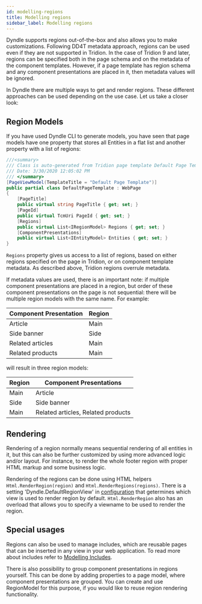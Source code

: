 ```yaml
---
id: modelling-regions
title: Modelling regions
sidebar_label: Modelling regions
---
```


Dyndle supports regions out-of-the-box and also allows you to make customizations. Following DD4T metadata approach, regions can be used even if they are not supported in Tridion. In the case of Tridion 9 and later, regions can be specified both in the page schema and on the metadata of the component templates. However, if a page template has region schema and any component presentations are placed in it, then metadata values will be ignored.

In Dyndle there are multiple ways to get and render regions. These different approaches can be used depending on the use case. Let us take a closer look:

## Region Models

If you have used Dyndle CLI to generate models, you have seen that page models have one property that stores all Entities in a flat list and another property with a list of regions:

```c#
///<summary>
/// Class is auto-generated from Tridion page template Default Page Template (tcm:5-154-128)
/// Date: 3/30/2020 12:05:02 PM
/// </summary>
[PageViewModel(TemplateTitle = "Default Page Template")]
public partial class DefaultPageTemplate : WebPage
{
    [PageTitle]
    public virtual string PageTitle { get; set; }
    [PageId]
    public virtual TcmUri PageId { get; set; }
    [Regions]
    public virtual List<IRegionModel> Regions { get; set; }
    [ComponentPresentations]
    public virtual List<IEntityModel> Entities { get; set; }
}
```

`Regions` property gives us access to a list of regions, based on either regions specified on the page in Tridion, or on component template metadata. As described above, Tridion regions overrule metadata.

If metadata values are used, there is an important note: if multiple component presentations are placed in a region, but order of these component presentations on the page is not sequential: there will be multiple region models with the same name. For example:

| Component Presentation | Region |
| ---------------------- | ------ |
| Article                | Main   |
| Side banner            | Side   |
| Related articles       | Main   |
| Related products       | Main   |

will result in three region models:

| Region | Component Presentations            |
| ------ | ---------------------------------- |
| Main   | Article                            |
| Side   | Side banner                        |
| Main   | Related articles, Related products |

## Rendering

Rendering of a region normally means sequential rendering of all entities in it, but this can also be further customized by using more advanced logic and/or layout. For instance, to render the whole footer region with proper HTML markup and some business logic.

Rendering of the regions can be done using HTML helpers `Html.RenderRegion(region)` and `Html.RenderRegions(regions)`.
There is a setting 'Dyndle.DefaultRegionView' in [configuration](configuration) that getermines which view is used to render region by default. `Html.RenderRegion` also has an overload that allows you to specify a viewname to be used to render the region.

## Special usages

Regions can also be used to manage includes, which are reusable pages that can be inserted in any view in your web application. To read more about includes refer to <a href="modelling-includes">Modelling Includes</a>.

There is also possibility to group component presentations in regions yourself. This can be done by adding properties to a page model, where component presentations are grouped. You can create and use RegionModel for this purpose, if you would like to reuse region rendering functionality.
